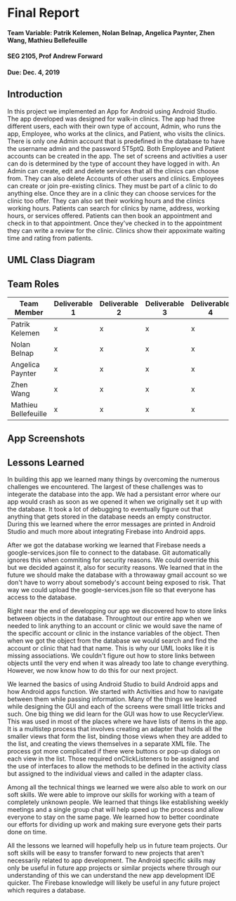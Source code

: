 # Final Report

#### Team Variable: Patrik Kelemen, Nolan Belnap, Angelica Paynter, Zhen Wang, Mathieu Bellefeuille
#### SEG 2105, Prof Andrew Forward
#### Due: Dec. 4, 2019

## Introduction

In this project we implemented an App for Android using Android Studio. The app developed was designed for walk-in 
clinics. The app had three different users, each with their own type of account, Admin, who runs the app,
Employee, who works at the clinics, and Patient, who visits the clinics. There is only one Admin account that is 
predefined in the database to have the username admin and the password 5T5ptQ. Both Employee and Patient accounts
can be created in the app. The set of screens and activities a user can do is determined by the type of account 
they have logged in with. An Admin can create, edit and delete services that all the clinics can choose from. They
can also delete Accounts of other users and clinics. Employees can create or join pre-existing clinics. They must 
be part of a clinic to do anything else. Once they are in a clinic they can choose services for the clinic too offer. 
They can also set their working hours and the clinics working hours. Patients can search for clinics by name, 
address, working hours, or services offered. Patients can then book an appointment and check in to that appointment. 
Once they've checked in to the appointment they can write a review for the clinic. Clinics show their appoximate 
waiting time and rating from patients. 

## UML Class Diagram

## Team Roles

|Team Member| Deliverable 1| Deliverable 2| Deliverable 3| Deliverable 4|
|---|---|---|---|---|
|Patrik Kelemen | x |x | x|x |
| Nolan Belnap |  x|x |x | x|
| Angelica Paynter |x | x| x|x | 
| Zhen Wang |  x|x | x| x|
| Mathieu Bellefeuille | x|x |x |x |

## App Screenshots

## Lessons Learned

In building this app we learned many things by overcoming the numerous challenges we encountered. The largest of these challenges was to 
integerate the database into the app. We had a persistant error where our app would crash as soon as we opened it 
when we originally set it up with the database. It took a lot of debugging to eventually figure out that anything that gets 
stored in the database needs an empty constructor. During this we learned where the error messages are printed 
in Android Studio and much more about integrating Firebase into Android apps. 

After we got the database working we learned that Firebase needs a 
google-services.json file to connect to the database. Git automatically ignores this when commiting for security
reasons. We could override this but we decided against it, also for security reasons. We learned that in the future we 
should make the database with a throwaway gmail account so we don't have to worry about somebody's account being 
exposed to risk. That way we could upload the google-services.json file so that everyone has access to the database.

Right near the end of developping our app we discovered how to store links between objects in the database. Throughtout
our entire app when we needed to link anything to an account or clinic we would save the name of the specific account
or clinic in the instance variables of the object. Then when we got the object from the database we would search and 
find the account or clinic that had that name. This is why our UML looks like it is missing associations. 
We couldn't figure out how to store links between objects until the very
end when it was already too late to change everything. However, we now know how to do this for our next project.

We learned the basics of using Android Studio to build Android apps and how Android apps function. We started with 
Activities and how to navigate between them while passing information. Many of the things we learned while designing 
the GUI and each of the screens were small little tricks and such. One big thing we did learn for the GUI was how to 
use RecyclerView. This was used in most of the places where we have lists of items in the app. It is a multistep process
that involves creating an adapter that holds all the smaller views that form the list, binding those views when 
they are added to the list, and creating the views themselves in a separate XML file. The process got more complicated 
if there were buttons or pop-up dialogs on each view in the list. Those required onClickListeners to be assigned and 
the use of interfaces to allow the methods to be defined in the activity class but assigned to the individual views 
and called in the adapter class. 

Among all the technical things we learned we were also able to work on our soft skills. We were able to improve our
skills for working with a team of completely unknown people. We learned that things like establishing weekly meetings 
and a single group chat will help speed up the process and allow everyone to stay on the same page. We learned how to
better coordinate our efforts for dividing up work and making sure everyone gets their parts done on time.  

All the lessons we learned will hopefully help us in future team projects. Our soft skills will be easy to transfer 
forward to new projects that aren't necessarily related to app development. The Android specific skills may only be 
useful in future app projects or similar projects where through our understanding of this we can understand the 
new app development IDE quicker. The Firebase knowledge will likely be useful in any future project which requires a database. 